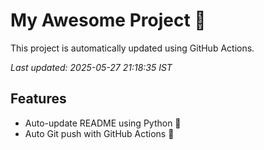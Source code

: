 # My Awesome Project 🚀

This project is automatically updated using GitHub Actions.

_Last updated: 2025-05-27 21:18:35 IST_

## Features
- Auto-update README using Python 🐍
- Auto Git push with GitHub Actions 🤖
